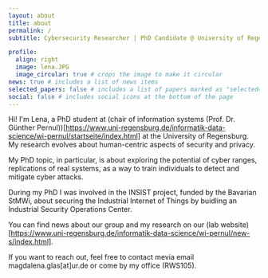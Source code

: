 ```yaml
---
layout: about
title: about
permalink: /
subtitle: Cybersecurity Researcher | PhD Candidate @ University of Regensburg

profile:
  align: right
  image: lena.JPG
  image_circular: true # crops the image to make it circular
news: true # includes a list of news items
selected_papers: false # includes a list of papers marked as "selected={true}"
social: false # includes social icons at the bottom of the page
---
```


Hi! I'm Lena, a PhD student at (chair of information systems (Prof. Dr. Günther Pernul))[https://www.uni-regensburg.de/informatik-data-science/wi-pernul/startseite/index.html] at the University of Regensburg. My research evolves about human-centric aspects of security and privacy. 

My PhD topic, in particular, is about exploring the potential of cyber ranges, replications of real systems, as a way to train individuals to detect and mitigate cyber attacks. 

During my PhD I was involved in the INSIST project, funded by the Bavarian StMWi, about securing the Industrial Internet of Things by buidling an Industrial Security Operations Center.

You can find news about our group and my research on our (lab website)[https://www.uni-regensburg.de/informatik-data-science/wi-pernul/new-s/index.html].

If you want to reach out, feel free to contact mevia email magdalena.glas\[at\]ur.de or come by my office (RWS105).